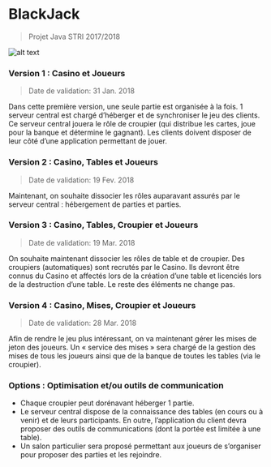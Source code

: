 # BlackJack
> Projet Java STRI 2017/2018

![alt text](http://black-jack-en-ligne.net/wp-content/uploads/2016/10/blackjack-histoire.jpg)

### Version 1 : Casino et Joueurs

> Date de validation: 31 Jan. 2018

Dans cette première version, une seule partie est organisée à la fois. 1 serveur central est chargé d’héberger et de synchroniser le jeu des clients. Ce serveur central jouera le rôle de croupier (qui distribue les cartes, joue pour la banque et détermine le gagnant). Les clients doivent disposer de leur côté d’une application permettant de jouer.



### Version 2 : Casino, Tables et Joueurs

> Date de validation: 19 Fev. 2018

Maintenant, on souhaite dissocier les rôles auparavant assurés par le serveur central :
hébergement de parties et parties.



### Version 3 : Casino, Tables, Croupier et Joueurs

> Date de validation: 19 Mar. 2018

On souhaite maintenant dissocier les rôles de table et de croupier. Des croupiers (automatiques) sont recrutés par le Casino. Ils devront être connus du Casino et affectés lors de la création d’une table et licenciés lors de la destruction d’une table. Le reste des éléments ne change pas.



### Version 4 : Casino, Mises, Croupier et Joueurs

> Date de validation: 28 Mar. 2018

Afin de rendre le jeu plus intéressant, on va maintenant gérer les mises de jeton des joueurs. Un « service des mises » sera chargé de la gestion des mises de tous les joueurs ainsi que de la banque de toutes les tables (via le croupier).



### Options : Optimisation et/ou outils de communication
- Chaque croupier peut dorénavant héberger 1 partie. 
- Le serveur central dispose de la connaissance des tables (en cours ou à venir) et de leurs participants. En outre, l’application du client devra proposer des outils de communications (dont la portée est limitée à une table). 
- Un salon particulier sera proposé permettant aux joueurs de s’organiser pour proposer des parties et les rejoindre.